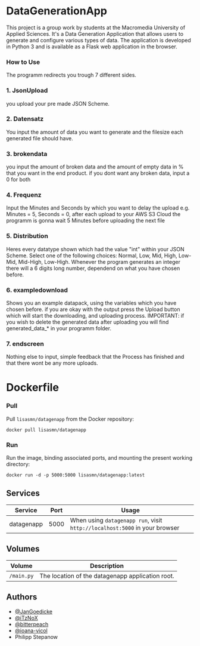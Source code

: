 
# DataGenerationApp

This project is a group work by students at the Macromedia University of Applied Sciences. It's a Data Generation Application that allows users to generate and configure various types of data. The application is developed in Python 3 and is available as a Flask web application in the browser.


### How to Use
The programm redirects you trough 7 different sides. 
### 1. JsonUpload
you upload your pre made JSON Scheme.
### 2. Datensatz
You input the amount of data you want to generate and the filesize each generated file should have.
### 3. brokendata
you input the amount of broken data and the amount of empty data in % that you want in the end product.
if you dont want any broken data, input a 0 for both
### 4. Frequenz
Input the Minutes and Seconds by which you want to delay the upload
e.g. Minutes = 5, Seconds = 0, after each upload to your AWS S3 Cloud the programm is gonna wait 5 Minutes before uploading the next file
### 5. Distribution
Heres every datatype shown which had the value "int" within your JSON Scheme.
Select one of the following choices: Normal, Low, Mid, High, Low-Mid, Mid-High, Low-High.
Whenever the program generates an integer there will a 6 digits long number, dependend on what you have chosen before.
### 6. exampledownload
Shows you an example datapack, using the variables which you have chosen before.
if you are okay with the output press the Upload button which will start the downloading, and uploading process.
IMPORTANT: if you wish to delete the generated data after uploading you will find generated_data_* in your programm folder.
### 7. endscreen
Nothing else to input, simple feedback that the Process has finished and that there wont be any more uploads.


# Dockerfile

### Pull 

Pull `lisasmn/datagenapp` from the Docker repository:

    docker pull lisasmn/datagenapp

### Run

Run the image, binding associated ports, and mounting the present working
directory:

    docker run -d -p 5000:5000 lisasmn/datagenapp:latest


## Services

Service     | Port | Usage
------------|------|------
datagenapp  | 5000 | When using `datagenapp run`, visit `http://localhost:5000` in your browser


## Volumes

Volume          | Description
----------------|-------------
`/main.py`      | The location of the datagenapp application root.

## Authors

- [@JanGoedicke](https://github.com/JanGoedicke)
- [@iTzNoX](https://github.com/iTzNoX)
- [@bitterpeach](https://github.com/bitterpeach)
- [@ioana-vicol](https://github.com/ioana-vicol)
- Philipp Stepanow

